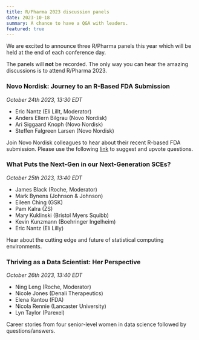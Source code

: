 ```yaml
---
title: R/Pharma 2023 discussion panels
date: 2023-10-18
summary: A chance to have a Q&A with leaders.
featured: true
---
```


We are excited to announce three R/Pharma panels this year which will be held at the end of each conference day.

The panels will **not** be recorded.  The only way you can hear the amazing discussions is to attend R/Pharma 2023.  

### Novo Nordisk: Journey to an R-Based FDA Submission
*October 24th 2023, 13:30 EDT*

-  Eric Nantz (Eli Lillt, Moderator)
-  Anders Ellern Bilgrau (Novo Nordisk)
-  Ari Siggaard Knoph (Novo Nordisk)
-  Steffen Falgreen Larsen (Novo Nordisk)

Join Novo Nordisk colleagues to hear about their recent R-based FDA submission.  Please use the following [link](https://app.sli.do/event/eXxhiKKmeRpUxLWycDDEPV/live/questions) to suggest and upvote questions.


### What Puts the Next-Gen in our Next-Generation SCEs?
*October 25th 2023, 13:40 EDT*

-  James Black (Roche, Moderator)
-  Mark Bynens (Johnson & Johnson)
-  Eileen Ching (GSK)
-  Pam Kalra (ZS)
-  Mary Kuklinski (Bristol Myers Squibb)
-  Kevin Kunzmann (Boehringer Ingelheim)
-  Eric Nantz (Eli Lilly)

Hear about the cutting edge and future of statistical computing environments.


### Thriving as a Data Scientist: Her Perspective
*October 26th 2023, 13:40 EDT*

-  Ning Leng (Roche, Moderator)  
-  Nicole Jones (Denali Therapeutics)
-  Elena Rantou (FDA)
-  Nicola Rennie (Lancaster University)
-  Lyn Taylor (Parexel)

Career stories from four senior-level women in data science followed by questions/answers.

